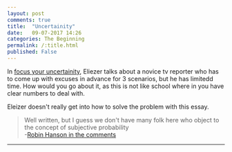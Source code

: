 ```yaml
---
layout: post
comments: true
title:  "Uncertainity"
date:   09-07-2017 14:26
categories: The Beginning
permalink: /:title.html
published: False
---
```

In [focus your uncertainity][ele_focus], Eliezer talks about a novice tv reporter who has to come up with excuses in advance for 3 scenarios, but he has limitedd time. How would you go about it, as this is not like school where in you have clear numbers to deal with.

Eleizer doesn't really get into how to solve the problem with this essay.

>Well written, but I guess we don't have many folk here who object to the concept of subjective probability   
-[Robin Hanson in the comments][ele_focus]







---

[ele_focus]:http://lesswrong.com/lw/ia/focus_your_uncertainty/
[ele_narrow]:http://lesswrong.com/lw/ic/the_virtue_of_narrowness/
[ele_belief]:http://lesswrong.com/lw/i7/belief_as_attire/
